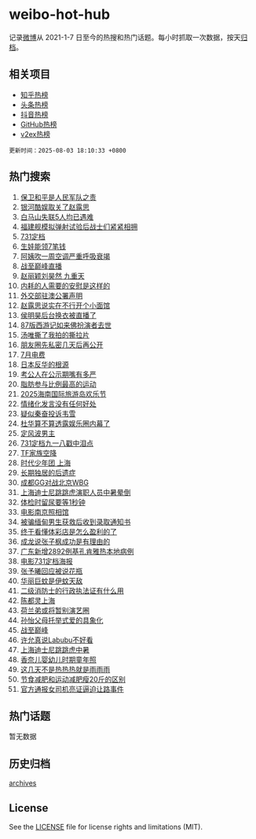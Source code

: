 # weibo-hot-hub

记录[微博](https://www.weibo.com)从 2021-1-7 日至今的热搜和热门话题。每小时抓取一次数据，按天[归档](archives)。

## 相关项目

- [知乎热榜](https://github.com/lonnyzhang423/zhihu-hot-hub)
- [头条热榜](https://github.com/lonnyzhang423/toutiao-hot-hub)
- [抖音热榜](https://github.com/lonnyzhang423/douyin-hot-hub)
- [GitHub热榜](https://github.com/lonnyzhang423/github-hot-hub)
- [v2ex热榜](https://github.com/lonnyzhang423/v2ex-hot-hub)


`更新时间：2025-08-03 18:10:33 +0800`

## 热门搜索

1. [保卫和平是人民军队之责](https://m.weibo.cn/search?containerid=100103type%3D1%26t%3D10%26q%3D%23%E4%BF%9D%E5%8D%AB%E5%92%8C%E5%B9%B3%E6%98%AF%E4%BA%BA%E6%B0%91%E5%86%9B%E9%98%9F%E4%B9%8B%E8%B4%A3%23&stream_entry_id=51&isnewpage=1&extparam=seat%3D1%26stream_entry_id%3D51%26c_type%3D51%26cate%3D10103%26q%3D%2523%25E4%25BF%259D%25E5%258D%25AB%25E5%2592%258C%25E5%25B9%25B3%25E6%2598%25AF%25E4%25BA%25BA%25E6%25B0%2591%25E5%2586%259B%25E9%2598%259F%25E4%25B9%258B%25E8%25B4%25A3%2523%26dgr%3D0%26pos%3D0%26filter_type%3Drealtimehot%26display_time%3D1754215832%26pre_seqid%3D1754215832146021535037)
1. [银河酷娱取关了赵露思](https://m.weibo.cn/search?containerid=100103type%3D1%26t%3D10%26q%3D%23%E9%93%B6%E6%B2%B3%E9%85%B7%E5%A8%B1%E5%8F%96%E5%85%B3%E4%BA%86%E8%B5%B5%E9%9C%B2%E6%80%9D%23&stream_entry_id=31&isnewpage=1&extparam=seat%3D1%26realpos%3D1%26cate%3D5001%26dgr%3D0%26stream_entry_id%3D31%26lcate%3D5001%26flag%3D1%26band_rank%3D1%26q%3D%2523%25E9%2593%25B6%25E6%25B2%25B3%25E9%2585%25B7%25E5%25A8%25B1%25E5%258F%2596%25E5%2585%25B3%25E4%25BA%2586%25E8%25B5%25B5%25E9%259C%25B2%25E6%2580%259D%2523%26c_type%3D31%26pos%3D0%26filter_type%3Drealtimehot%26display_time%3D1754215832%26pre_seqid%3D1754215832146021535037)
1. [白马山失联5人均已遇难](https://m.weibo.cn/search?containerid=100103type%3D1%26t%3D10%26q%3D%23%E7%99%BD%E9%A9%AC%E5%B1%B1%E5%A4%B1%E8%81%945%E4%BA%BA%E5%9D%87%E5%B7%B2%E9%81%87%E9%9A%BE%23&stream_entry_id=31&isnewpage=1&extparam=seat%3D1%26realpos%3D2%26cate%3D5001%26dgr%3D0%26stream_entry_id%3D31%26lcate%3D5001%26flag%3D0%26band_rank%3D2%26q%3D%2523%25E7%2599%25BD%25E9%25A9%25AC%25E5%25B1%25B1%25E5%25A4%25B1%25E8%2581%25945%25E4%25BA%25BA%25E5%259D%2587%25E5%25B7%25B2%25E9%2581%2587%25E9%259A%25BE%2523%26c_type%3D31%26pos%3D1%26filter_type%3Drealtimehot%26display_time%3D1754215832%26pre_seqid%3D1754215832146021535037)
1. [福建舰模拟弹射试验后战士们紧紧相拥](https://m.weibo.cn/search?containerid=100103type%3D1%26t%3D10%26q%3D%23%E7%A6%8F%E5%BB%BA%E8%88%B0%E6%A8%A1%E6%8B%9F%E5%BC%B9%E5%B0%84%E8%AF%95%E9%AA%8C%E5%90%8E%E6%88%98%E5%A3%AB%E4%BB%AC%E7%B4%A7%E7%B4%A7%E7%9B%B8%E6%8B%A5%23&stream_entry_id=31&isnewpage=1&extparam=seat%3D1%26realpos%3D3%26cate%3D5001%26dgr%3D0%26stream_entry_id%3D31%26lcate%3D5001%26flag%3D0%26band_rank%3D3%26q%3D%2523%25E7%25A6%258F%25E5%25BB%25BA%25E8%2588%25B0%25E6%25A8%25A1%25E6%258B%259F%25E5%25BC%25B9%25E5%25B0%2584%25E8%25AF%2595%25E9%25AA%258C%25E5%2590%258E%25E6%2588%2598%25E5%25A3%25AB%25E4%25BB%25AC%25E7%25B4%25A7%25E7%25B4%25A7%25E7%259B%25B8%25E6%258B%25A5%2523%26c_type%3D31%26pos%3D2%26filter_type%3Drealtimehot%26display_time%3D1754215832%26pre_seqid%3D1754215832146021535037)
1. [731定档](https://m.weibo.cn/search?containerid=100103type%3D1%26t%3D10%26q%3D%23731%E5%AE%9A%E6%A1%A3%23&stream_entry_id=31&isnewpage=1&extparam=seat%3D1%26realpos%3D4%26cate%3D5001%26dgr%3D0%26stream_entry_id%3D31%26lcate%3D5001%26flag%3D16%26band_rank%3D4%26q%3D%2523731%25E5%25AE%259A%25E6%25A1%25A3%2523%26c_type%3D31%26pos%3D3%26filter_type%3Drealtimehot%26display_time%3D1754215832%26pre_seqid%3D1754215832146021535037)
1. [生娃能领7笔钱](https://m.weibo.cn/search?containerid=100103type%3D1%26t%3D10%26q%3D%23%E7%94%9F%E5%A8%83%E8%83%BD%E9%A2%867%E7%AC%94%E9%92%B1%23&stream_entry_id=31&isnewpage=1&extparam=seat%3D1%26realpos%3D5%26cate%3D5001%26dgr%3D0%26stream_entry_id%3D31%26lcate%3D5001%26flag%3D0%26band_rank%3D5%26q%3D%2523%25E7%2594%259F%25E5%25A8%2583%25E8%2583%25BD%25E9%25A2%25867%25E7%25AC%2594%25E9%2592%25B1%2523%26c_type%3D31%26pos%3D4%26filter_type%3Drealtimehot%26display_time%3D1754215832%26pre_seqid%3D1754215832146021535037)
1. [阿姨吹一周空调严重呼吸衰竭](https://m.weibo.cn/search?containerid=100103type%3D1%26t%3D10%26q%3D%23%E9%98%BF%E5%A7%A8%E5%90%B9%E4%B8%80%E5%91%A8%E7%A9%BA%E8%B0%83%E4%B8%A5%E9%87%8D%E5%91%BC%E5%90%B8%E8%A1%B0%E7%AB%AD%23&stream_entry_id=31&isnewpage=1&extparam=seat%3D1%26realpos%3D6%26cate%3D5001%26dgr%3D0%26stream_entry_id%3D31%26lcate%3D5001%26flag%3D1%26band_rank%3D6%26q%3D%2523%25E9%2598%25BF%25E5%25A7%25A8%25E5%2590%25B9%25E4%25B8%2580%25E5%2591%25A8%25E7%25A9%25BA%25E8%25B0%2583%25E4%25B8%25A5%25E9%2587%258D%25E5%2591%25BC%25E5%2590%25B8%25E8%25A1%25B0%25E7%25AB%25AD%2523%26c_type%3D31%26pos%3D5%26filter_type%3Drealtimehot%26display_time%3D1754215832%26pre_seqid%3D1754215832146021535037)
1. [战至巅峰直播](https://m.weibo.cn/search?containerid=100103type%3D1%26t%3D10%26q%3D%E6%88%98%E8%87%B3%E5%B7%85%E5%B3%B0%E7%9B%B4%E6%92%AD&stream_entry_id=31&isnewpage=1&extparam=seat%3D1%26realpos%3D7%26cate%3D5001%26dgr%3D0%26stream_entry_id%3D31%26lcate%3D5001%26flag%3D1%26band_rank%3D7%26q%3D%25E6%2588%2598%25E8%2587%25B3%25E5%25B7%2585%25E5%25B3%25B0%25E7%259B%25B4%25E6%2592%25AD%26c_type%3D31%26pos%3D6%26filter_type%3Drealtimehot%26display_time%3D1754215832%26pre_seqid%3D1754215832146021535037)
1. [赵丽颖刘昊然 九重天](https://m.weibo.cn/search?containerid=100103type%3D1%26t%3D10%26q%3D%E8%B5%B5%E4%B8%BD%E9%A2%96%E5%88%98%E6%98%8A%E7%84%B6+%E4%B9%9D%E9%87%8D%E5%A4%A9&stream_entry_id=31&isnewpage=1&extparam=seat%3D1%26realpos%3D8%26cate%3D5001%26dgr%3D0%26stream_entry_id%3D31%26lcate%3D5001%26flag%3D1%26band_rank%3D8%26q%3D%25E8%25B5%25B5%25E4%25B8%25BD%25E9%25A2%2596%25E5%2588%2598%25E6%2598%258A%25E7%2584%25B6%2520%25E4%25B9%259D%25E9%2587%258D%25E5%25A4%25A9%26c_type%3D31%26pos%3D7%26filter_type%3Drealtimehot%26display_time%3D1754215832%26pre_seqid%3D1754215832146021535037)
1. [内耗的人需要的安慰是这样的](https://m.weibo.cn/search?containerid=100103type%3D1%26t%3D10%26q%3D%E5%86%85%E8%80%97%E7%9A%84%E4%BA%BA%E9%9C%80%E8%A6%81%E7%9A%84%E5%AE%89%E6%85%B0%E6%98%AF%E8%BF%99%E6%A0%B7%E7%9A%84&stream_entry_id=31&isnewpage=1&extparam=seat%3D1%26realpos%3D9%26cate%3D5001%26dgr%3D0%26stream_entry_id%3D31%26lcate%3D5001%26flag%3D0%26band_rank%3D9%26q%3D%25E5%2586%2585%25E8%2580%2597%25E7%259A%2584%25E4%25BA%25BA%25E9%259C%2580%25E8%25A6%2581%25E7%259A%2584%25E5%25AE%2589%25E6%2585%25B0%25E6%2598%25AF%25E8%25BF%2599%25E6%25A0%25B7%25E7%259A%2584%26c_type%3D31%26pos%3D8%26filter_type%3Drealtimehot%26display_time%3D1754215832%26pre_seqid%3D1754215832146021535037)
1. [外交部驻澳公署声明](https://m.weibo.cn/search?containerid=100103type%3D1%26t%3D10%26q%3D%23%E5%A4%96%E4%BA%A4%E9%83%A8%E9%A9%BB%E6%BE%B3%E5%85%AC%E7%BD%B2%E5%A3%B0%E6%98%8E%23&stream_entry_id=31&isnewpage=1&extparam=seat%3D1%26realpos%3D10%26cate%3D5001%26dgr%3D0%26stream_entry_id%3D31%26lcate%3D5001%26flag%3D1%26band_rank%3D10%26q%3D%2523%25E5%25A4%2596%25E4%25BA%25A4%25E9%2583%25A8%25E9%25A9%25BB%25E6%25BE%25B3%25E5%2585%25AC%25E7%25BD%25B2%25E5%25A3%25B0%25E6%2598%258E%2523%26c_type%3D31%26pos%3D9%26filter_type%3Drealtimehot%26display_time%3D1754215832%26pre_seqid%3D1754215832146021535037)
1. [赵露思说实在不行开个小面馆](https://m.weibo.cn/search?containerid=100103type%3D1%26t%3D10%26q%3D%23%E8%B5%B5%E9%9C%B2%E6%80%9D%E8%AF%B4%E5%AE%9E%E5%9C%A8%E4%B8%8D%E8%A1%8C%E5%BC%80%E4%B8%AA%E5%B0%8F%E9%9D%A2%E9%A6%86%23&stream_entry_id=31&isnewpage=1&extparam=seat%3D1%26realpos%3D11%26cate%3D5001%26dgr%3D0%26stream_entry_id%3D31%26lcate%3D5001%26flag%3D1%26band_rank%3D11%26q%3D%2523%25E8%25B5%25B5%25E9%259C%25B2%25E6%2580%259D%25E8%25AF%25B4%25E5%25AE%259E%25E5%259C%25A8%25E4%25B8%258D%25E8%25A1%258C%25E5%25BC%2580%25E4%25B8%25AA%25E5%25B0%258F%25E9%259D%25A2%25E9%25A6%2586%2523%26c_type%3D31%26pos%3D10%26filter_type%3Drealtimehot%26display_time%3D1754215832%26pre_seqid%3D1754215832146021535037)
1. [侯明昊后台换衣被直播了](https://m.weibo.cn/search?containerid=100103type%3D1%26t%3D10%26q%3D%E4%BE%AF%E6%98%8E%E6%98%8A%E5%90%8E%E5%8F%B0%E6%8D%A2%E8%A1%A3%E8%A2%AB%E7%9B%B4%E6%92%AD%E4%BA%86&stream_entry_id=31&isnewpage=1&extparam=seat%3D1%26realpos%3D12%26cate%3D5001%26dgr%3D0%26stream_entry_id%3D31%26lcate%3D5001%26flag%3D1%26band_rank%3D12%26q%3D%25E4%25BE%25AF%25E6%2598%258E%25E6%2598%258A%25E5%2590%258E%25E5%258F%25B0%25E6%258D%25A2%25E8%25A1%25A3%25E8%25A2%25AB%25E7%259B%25B4%25E6%2592%25AD%25E4%25BA%2586%26c_type%3D31%26pos%3D11%26filter_type%3Drealtimehot%26display_time%3D1754215832%26pre_seqid%3D1754215832146021535037)
1. [87版西游记如来佛扮演者去世](https://m.weibo.cn/search?containerid=100103type%3D1%26t%3D10%26q%3D%2387%E7%89%88%E8%A5%BF%E6%B8%B8%E8%AE%B0%E5%A6%82%E6%9D%A5%E4%BD%9B%E6%89%AE%E6%BC%94%E8%80%85%E5%8E%BB%E4%B8%96%23&stream_entry_id=31&isnewpage=1&extparam=seat%3D1%26realpos%3D13%26cate%3D5001%26dgr%3D0%26stream_entry_id%3D31%26lcate%3D5001%26flag%3D0%26band_rank%3D13%26q%3D%252387%25E7%2589%2588%25E8%25A5%25BF%25E6%25B8%25B8%25E8%25AE%25B0%25E5%25A6%2582%25E6%259D%25A5%25E4%25BD%259B%25E6%2589%25AE%25E6%25BC%2594%25E8%2580%2585%25E5%258E%25BB%25E4%25B8%2596%2523%26c_type%3D31%26pos%3D12%26filter_type%3Drealtimehot%26display_time%3D1754215832%26pre_seqid%3D1754215832146021535037)
1. [汤唯撕了我拍的撕拉片](https://m.weibo.cn/search?containerid=100103type%3D1%26t%3D10%26q%3D%E6%B1%A4%E5%94%AF%E6%92%95%E4%BA%86%E6%88%91%E6%8B%8D%E7%9A%84%E6%92%95%E6%8B%89%E7%89%87&stream_entry_id=31&isnewpage=1&extparam=seat%3D1%26realpos%3D14%26cate%3D5001%26dgr%3D0%26stream_entry_id%3D31%26lcate%3D5001%26flag%3D1%26band_rank%3D14%26q%3D%25E6%25B1%25A4%25E5%2594%25AF%25E6%2592%2595%25E4%25BA%2586%25E6%2588%2591%25E6%258B%258D%25E7%259A%2584%25E6%2592%2595%25E6%258B%2589%25E7%2589%2587%26c_type%3D31%26pos%3D13%26filter_type%3Drealtimehot%26display_time%3D1754215832%26pre_seqid%3D1754215832146021535037)
1. [朋友圈先私密几天后再公开](https://m.weibo.cn/search?containerid=100103type%3D1%26t%3D10%26q%3D%E6%9C%8B%E5%8F%8B%E5%9C%88%E5%85%88%E7%A7%81%E5%AF%86%E5%87%A0%E5%A4%A9%E5%90%8E%E5%86%8D%E5%85%AC%E5%BC%80&stream_entry_id=31&isnewpage=1&extparam=seat%3D1%26realpos%3D15%26cate%3D5001%26dgr%3D0%26stream_entry_id%3D31%26lcate%3D5001%26flag%3D1%26band_rank%3D15%26q%3D%25E6%259C%258B%25E5%258F%258B%25E5%259C%2588%25E5%2585%2588%25E7%25A7%2581%25E5%25AF%2586%25E5%2587%25A0%25E5%25A4%25A9%25E5%2590%258E%25E5%2586%258D%25E5%2585%25AC%25E5%25BC%2580%26c_type%3D31%26pos%3D14%26filter_type%3Drealtimehot%26display_time%3D1754215832%26pre_seqid%3D1754215832146021535037)
1. [7月电费](https://m.weibo.cn/search?containerid=100103type%3D1%26t%3D10%26q%3D7%E6%9C%88%E7%94%B5%E8%B4%B9&stream_entry_id=31&isnewpage=1&extparam=seat%3D1%26realpos%3D16%26cate%3D5001%26dgr%3D0%26stream_entry_id%3D31%26lcate%3D5001%26flag%3D0%26band_rank%3D16%26q%3D7%25E6%259C%2588%25E7%2594%25B5%25E8%25B4%25B9%26c_type%3D31%26pos%3D15%26filter_type%3Drealtimehot%26display_time%3D1754215832%26pre_seqid%3D1754215832146021535037)
1. [日本反华的根源](https://m.weibo.cn/search?containerid=100103type%3D1%26t%3D10%26q%3D%E6%97%A5%E6%9C%AC%E5%8F%8D%E5%8D%8E%E7%9A%84%E6%A0%B9%E6%BA%90&stream_entry_id=31&isnewpage=1&extparam=seat%3D1%26realpos%3D17%26cate%3D5001%26dgr%3D0%26stream_entry_id%3D31%26lcate%3D5001%26flag%3D0%26band_rank%3D17%26q%3D%25E6%2597%25A5%25E6%259C%25AC%25E5%258F%258D%25E5%258D%258E%25E7%259A%2584%25E6%25A0%25B9%25E6%25BA%2590%26c_type%3D31%26pos%3D16%26filter_type%3Drealtimehot%26display_time%3D1754215832%26pre_seqid%3D1754215832146021535037)
1. [考公人在公示期嘴有多严](https://m.weibo.cn/search?containerid=100103type%3D1%26t%3D10%26q%3D%E8%80%83%E5%85%AC%E4%BA%BA%E5%9C%A8%E5%85%AC%E7%A4%BA%E6%9C%9F%E5%98%B4%E6%9C%89%E5%A4%9A%E4%B8%A5&stream_entry_id=31&isnewpage=1&extparam=seat%3D1%26realpos%3D18%26cate%3D5001%26dgr%3D0%26stream_entry_id%3D31%26lcate%3D5001%26flag%3D0%26band_rank%3D18%26q%3D%25E8%2580%2583%25E5%2585%25AC%25E4%25BA%25BA%25E5%259C%25A8%25E5%2585%25AC%25E7%25A4%25BA%25E6%259C%259F%25E5%2598%25B4%25E6%259C%2589%25E5%25A4%259A%25E4%25B8%25A5%26c_type%3D31%26pos%3D17%26filter_type%3Drealtimehot%26display_time%3D1754215832%26pre_seqid%3D1754215832146021535037)
1. [脂肪参与比例最高的运动](https://m.weibo.cn/search?containerid=100103type%3D1%26t%3D10%26q%3D%E8%84%82%E8%82%AA%E5%8F%82%E4%B8%8E%E6%AF%94%E4%BE%8B%E6%9C%80%E9%AB%98%E7%9A%84%E8%BF%90%E5%8A%A8&stream_entry_id=31&isnewpage=1&extparam=seat%3D1%26realpos%3D19%26cate%3D5001%26dgr%3D0%26stream_entry_id%3D31%26lcate%3D5001%26flag%3D0%26band_rank%3D19%26q%3D%25E8%2584%2582%25E8%2582%25AA%25E5%258F%2582%25E4%25B8%258E%25E6%25AF%2594%25E4%25BE%258B%25E6%259C%2580%25E9%25AB%2598%25E7%259A%2584%25E8%25BF%2590%25E5%258A%25A8%26c_type%3D31%26pos%3D18%26filter_type%3Drealtimehot%26display_time%3D1754215832%26pre_seqid%3D1754215832146021535037)
1. [2025海南国际旅游岛欢乐节](https://m.weibo.cn/search?containerid=100103type%3D1%26t%3D10%26q%3D%232025%E6%B5%B7%E5%8D%97%E5%9B%BD%E9%99%85%E6%97%85%E6%B8%B8%E5%B2%9B%E6%AC%A2%E4%B9%90%E8%8A%82%23&stream_entry_id=31&isnewpage=1&extparam=seat%3D1%26realpos%3D20%26cate%3D5001%26dgr%3D0%26stream_entry_id%3D31%26lcate%3D5001%26flag%3D1%26band_rank%3D20%26q%3D%25232025%25E6%25B5%25B7%25E5%258D%2597%25E5%259B%25BD%25E9%2599%2585%25E6%2597%2585%25E6%25B8%25B8%25E5%25B2%259B%25E6%25AC%25A2%25E4%25B9%2590%25E8%258A%2582%2523%26c_type%3D31%26pos%3D19%26filter_type%3Drealtimehot%26display_time%3D1754215832%26pre_seqid%3D1754215832146021535037)
1. [情绪化发言没有任何好处](https://m.weibo.cn/search?containerid=100103type%3D1%26t%3D10%26q%3D%E6%83%85%E7%BB%AA%E5%8C%96%E5%8F%91%E8%A8%80%E6%B2%A1%E6%9C%89%E4%BB%BB%E4%BD%95%E5%A5%BD%E5%A4%84&stream_entry_id=31&isnewpage=1&extparam=seat%3D1%26realpos%3D21%26cate%3D5001%26dgr%3D0%26stream_entry_id%3D31%26lcate%3D5001%26flag%3D1%26band_rank%3D21%26q%3D%25E6%2583%2585%25E7%25BB%25AA%25E5%258C%2596%25E5%258F%2591%25E8%25A8%2580%25E6%25B2%25A1%25E6%259C%2589%25E4%25BB%25BB%25E4%25BD%2595%25E5%25A5%25BD%25E5%25A4%2584%26c_type%3D31%26pos%3D20%26filter_type%3Drealtimehot%26display_time%3D1754215832%26pre_seqid%3D1754215832146021535037)
1. [疑似秦奋投诉韦雪](https://m.weibo.cn/search?containerid=100103type%3D1%26t%3D10%26q%3D%23%E7%96%91%E4%BC%BC%E7%A7%A6%E5%A5%8B%E6%8A%95%E8%AF%89%E9%9F%A6%E9%9B%AA%23&stream_entry_id=31&isnewpage=1&extparam=seat%3D1%26realpos%3D22%26cate%3D5001%26dgr%3D0%26stream_entry_id%3D31%26lcate%3D5001%26flag%3D0%26band_rank%3D22%26q%3D%2523%25E7%2596%2591%25E4%25BC%25BC%25E7%25A7%25A6%25E5%25A5%258B%25E6%258A%2595%25E8%25AF%2589%25E9%259F%25A6%25E9%259B%25AA%2523%26c_type%3D31%26pos%3D21%26filter_type%3Drealtimehot%26display_time%3D1754215832%26pre_seqid%3D1754215832146021535037)
1. [杜华算不算透露娱乐圈内幕了](https://m.weibo.cn/search?containerid=100103type%3D1%26t%3D10%26q%3D%E6%9D%9C%E5%8D%8E%E7%AE%97%E4%B8%8D%E7%AE%97%E9%80%8F%E9%9C%B2%E5%A8%B1%E4%B9%90%E5%9C%88%E5%86%85%E5%B9%95%E4%BA%86&stream_entry_id=31&isnewpage=1&extparam=seat%3D1%26realpos%3D23%26cate%3D5001%26dgr%3D0%26stream_entry_id%3D31%26lcate%3D5001%26flag%3D0%26band_rank%3D23%26q%3D%25E6%259D%259C%25E5%258D%258E%25E7%25AE%2597%25E4%25B8%258D%25E7%25AE%2597%25E9%2580%258F%25E9%259C%25B2%25E5%25A8%25B1%25E4%25B9%2590%25E5%259C%2588%25E5%2586%2585%25E5%25B9%2595%25E4%25BA%2586%26c_type%3D31%26pos%3D22%26filter_type%3Drealtimehot%26display_time%3D1754215832%26pre_seqid%3D1754215832146021535037)
1. [定风波男主](https://m.weibo.cn/search?containerid=100103type%3D1%26t%3D10%26q%3D%23%E5%AE%9A%E9%A3%8E%E6%B3%A2%E7%94%B7%E4%B8%BB%23&stream_entry_id=31&isnewpage=1&extparam=seat%3D1%26realpos%3D24%26cate%3D5001%26dgr%3D0%26stream_entry_id%3D31%26lcate%3D5001%26flag%3D0%26band_rank%3D24%26q%3D%2523%25E5%25AE%259A%25E9%25A3%258E%25E6%25B3%25A2%25E7%2594%25B7%25E4%25B8%25BB%2523%26c_type%3D31%26pos%3D23%26filter_type%3Drealtimehot%26display_time%3D1754215832%26pre_seqid%3D1754215832146021535037)
1. [731定档九一八戳中泪点](https://m.weibo.cn/search?containerid=100103type%3D1%26t%3D10%26q%3D%23731%E5%AE%9A%E6%A1%A3%E4%B9%9D%E4%B8%80%E5%85%AB%E6%88%B3%E4%B8%AD%E6%B3%AA%E7%82%B9%23&stream_entry_id=31&isnewpage=1&extparam=seat%3D1%26realpos%3D25%26cate%3D5001%26dgr%3D0%26stream_entry_id%3D31%26lcate%3D5001%26flag%3D1%26band_rank%3D25%26q%3D%2523731%25E5%25AE%259A%25E6%25A1%25A3%25E4%25B9%259D%25E4%25B8%2580%25E5%2585%25AB%25E6%2588%25B3%25E4%25B8%25AD%25E6%25B3%25AA%25E7%2582%25B9%2523%26c_type%3D31%26pos%3D24%26filter_type%3Drealtimehot%26display_time%3D1754215832%26pre_seqid%3D1754215832146021535037)
1. [TF家族空降](https://m.weibo.cn/search?containerid=100103type%3D1%26t%3D10%26q%3DTF%E5%AE%B6%E6%97%8F%E7%A9%BA%E9%99%8D&stream_entry_id=31&isnewpage=1&extparam=seat%3D1%26realpos%3D26%26cate%3D5001%26dgr%3D0%26stream_entry_id%3D31%26lcate%3D5001%26flag%3D1%26band_rank%3D26%26q%3DTF%25E5%25AE%25B6%25E6%2597%258F%25E7%25A9%25BA%25E9%2599%258D%26c_type%3D31%26pos%3D25%26filter_type%3Drealtimehot%26display_time%3D1754215832%26pre_seqid%3D1754215832146021535037)
1. [时代少年团 上海](https://m.weibo.cn/search?containerid=100103type%3D1%26t%3D10%26q%3D%E6%97%B6%E4%BB%A3%E5%B0%91%E5%B9%B4%E5%9B%A2+%E4%B8%8A%E6%B5%B7&stream_entry_id=31&isnewpage=1&extparam=seat%3D1%26realpos%3D27%26cate%3D5001%26dgr%3D0%26stream_entry_id%3D31%26lcate%3D5001%26flag%3D0%26band_rank%3D27%26q%3D%25E6%2597%25B6%25E4%25BB%25A3%25E5%25B0%2591%25E5%25B9%25B4%25E5%259B%25A2%2520%25E4%25B8%258A%25E6%25B5%25B7%26c_type%3D31%26pos%3D26%26filter_type%3Drealtimehot%26display_time%3D1754215832%26pre_seqid%3D1754215832146021535037)
1. [长期独居的后遗症](https://m.weibo.cn/search?containerid=100103type%3D1%26t%3D10%26q%3D%E9%95%BF%E6%9C%9F%E7%8B%AC%E5%B1%85%E7%9A%84%E5%90%8E%E9%81%97%E7%97%87&stream_entry_id=31&isnewpage=1&extparam=seat%3D1%26realpos%3D28%26cate%3D5001%26dgr%3D0%26stream_entry_id%3D31%26lcate%3D5001%26flag%3D1%26band_rank%3D28%26q%3D%25E9%2595%25BF%25E6%259C%259F%25E7%258B%25AC%25E5%25B1%2585%25E7%259A%2584%25E5%2590%258E%25E9%2581%2597%25E7%2597%2587%26c_type%3D31%26pos%3D27%26filter_type%3Drealtimehot%26display_time%3D1754215832%26pre_seqid%3D1754215832146021535037)
1. [成都GG对战北京WBG](https://m.weibo.cn/search?containerid=100103type%3D1%26t%3D10%26q%3D%E6%88%90%E9%83%BDGG%E5%AF%B9%E6%88%98%E5%8C%97%E4%BA%ACWBG&stream_entry_id=31&isnewpage=1&extparam=seat%3D1%26realpos%3D29%26cate%3D5001%26dgr%3D0%26stream_entry_id%3D31%26lcate%3D5001%26flag%3D1%26band_rank%3D29%26q%3D%25E6%2588%2590%25E9%2583%25BDGG%25E5%25AF%25B9%25E6%2588%2598%25E5%258C%2597%25E4%25BA%25ACWBG%26c_type%3D31%26pos%3D28%26filter_type%3Drealtimehot%26display_time%3D1754215832%26pre_seqid%3D1754215832146021535037)
1. [上海迪士尼跳跳虎演职人员中暑晕倒](https://m.weibo.cn/search?containerid=100103type%3D1%26t%3D10%26q%3D%23%E4%B8%8A%E6%B5%B7%E8%BF%AA%E5%A3%AB%E5%B0%BC%E8%B7%B3%E8%B7%B3%E8%99%8E%E6%BC%94%E8%81%8C%E4%BA%BA%E5%91%98%E4%B8%AD%E6%9A%91%E6%99%95%E5%80%92%23&stream_entry_id=31&isnewpage=1&extparam=seat%3D1%26realpos%3D30%26cate%3D5001%26dgr%3D0%26stream_entry_id%3D31%26lcate%3D5001%26flag%3D1%26band_rank%3D30%26q%3D%2523%25E4%25B8%258A%25E6%25B5%25B7%25E8%25BF%25AA%25E5%25A3%25AB%25E5%25B0%25BC%25E8%25B7%25B3%25E8%25B7%25B3%25E8%2599%258E%25E6%25BC%2594%25E8%2581%258C%25E4%25BA%25BA%25E5%2591%2598%25E4%25B8%25AD%25E6%259A%2591%25E6%2599%2595%25E5%2580%2592%2523%26c_type%3D31%26pos%3D29%26filter_type%3Drealtimehot%26display_time%3D1754215832%26pre_seqid%3D1754215832146021535037)
1. [体检时留尿要等1秒钟](https://m.weibo.cn/search?containerid=100103type%3D1%26t%3D10%26q%3D%23%E4%BD%93%E6%A3%80%E6%97%B6%E7%95%99%E5%B0%BF%E8%A6%81%E7%AD%891%E7%A7%92%E9%92%9F%23&stream_entry_id=31&isnewpage=1&extparam=seat%3D1%26realpos%3D31%26cate%3D5001%26dgr%3D0%26stream_entry_id%3D31%26lcate%3D5001%26flag%3D1%26band_rank%3D31%26q%3D%2523%25E4%25BD%2593%25E6%25A3%2580%25E6%2597%25B6%25E7%2595%2599%25E5%25B0%25BF%25E8%25A6%2581%25E7%25AD%25891%25E7%25A7%2592%25E9%2592%259F%2523%26c_type%3D31%26pos%3D30%26filter_type%3Drealtimehot%26display_time%3D1754215832%26pre_seqid%3D1754215832146021535037)
1. [电影南京照相馆](https://m.weibo.cn/search?containerid=100103type%3D1%26t%3D10%26q%3D%E7%94%B5%E5%BD%B1%E5%8D%97%E4%BA%AC%E7%85%A7%E7%9B%B8%E9%A6%86&stream_entry_id=31&isnewpage=1&extparam=seat%3D1%26realpos%3D32%26cate%3D5001%26dgr%3D0%26stream_entry_id%3D31%26lcate%3D5001%26flag%3D1%26band_rank%3D32%26q%3D%25E7%2594%25B5%25E5%25BD%25B1%25E5%258D%2597%25E4%25BA%25AC%25E7%2585%25A7%25E7%259B%25B8%25E9%25A6%2586%26c_type%3D31%26pos%3D31%26filter_type%3Drealtimehot%26display_time%3D1754215832%26pre_seqid%3D1754215832146021535037)
1. [被骗缅甸男生获救后收到录取通知书](https://m.weibo.cn/search?containerid=100103type%3D1%26t%3D10%26q%3D%23%E8%A2%AB%E9%AA%97%E7%BC%85%E7%94%B8%E7%94%B7%E7%94%9F%E8%8E%B7%E6%95%91%E5%90%8E%E6%94%B6%E5%88%B0%E5%BD%95%E5%8F%96%E9%80%9A%E7%9F%A5%E4%B9%A6%23&stream_entry_id=31&isnewpage=1&extparam=seat%3D1%26realpos%3D33%26cate%3D5001%26dgr%3D0%26stream_entry_id%3D31%26lcate%3D5001%26flag%3D1%26band_rank%3D33%26q%3D%2523%25E8%25A2%25AB%25E9%25AA%2597%25E7%25BC%2585%25E7%2594%25B8%25E7%2594%25B7%25E7%2594%259F%25E8%258E%25B7%25E6%2595%2591%25E5%2590%258E%25E6%2594%25B6%25E5%2588%25B0%25E5%25BD%2595%25E5%258F%2596%25E9%2580%259A%25E7%259F%25A5%25E4%25B9%25A6%2523%26c_type%3D31%26pos%3D32%26filter_type%3Drealtimehot%26display_time%3D1754215832%26pre_seqid%3D1754215832146021535037)
1. [终于看懂体彩店是怎么盈利的了](https://m.weibo.cn/search?containerid=100103type%3D1%26t%3D10%26q%3D%23%E7%BB%88%E4%BA%8E%E7%9C%8B%E6%87%82%E4%BD%93%E5%BD%A9%E5%BA%97%E6%98%AF%E6%80%8E%E4%B9%88%E7%9B%88%E5%88%A9%E7%9A%84%E4%BA%86%23&stream_entry_id=31&isnewpage=1&extparam=seat%3D1%26realpos%3D34%26cate%3D5001%26dgr%3D0%26stream_entry_id%3D31%26lcate%3D5001%26flag%3D1%26band_rank%3D34%26q%3D%2523%25E7%25BB%2588%25E4%25BA%258E%25E7%259C%258B%25E6%2587%2582%25E4%25BD%2593%25E5%25BD%25A9%25E5%25BA%2597%25E6%2598%25AF%25E6%2580%258E%25E4%25B9%2588%25E7%259B%2588%25E5%2588%25A9%25E7%259A%2584%25E4%25BA%2586%2523%26c_type%3D31%26pos%3D33%26filter_type%3Drealtimehot%26display_time%3D1754215832%26pre_seqid%3D1754215832146021535037)
1. [成龙说张子枫成功是有理由的](https://m.weibo.cn/search?containerid=100103type%3D1%26t%3D10%26q%3D%23%E6%88%90%E9%BE%99%E8%AF%B4%E5%BC%A0%E5%AD%90%E6%9E%AB%E6%88%90%E5%8A%9F%E6%98%AF%E6%9C%89%E7%90%86%E7%94%B1%E7%9A%84%23&stream_entry_id=31&isnewpage=1&extparam=seat%3D1%26realpos%3D35%26cate%3D5001%26dgr%3D0%26stream_entry_id%3D31%26lcate%3D5001%26flag%3D1%26band_rank%3D35%26q%3D%2523%25E6%2588%2590%25E9%25BE%2599%25E8%25AF%25B4%25E5%25BC%25A0%25E5%25AD%2590%25E6%259E%25AB%25E6%2588%2590%25E5%258A%259F%25E6%2598%25AF%25E6%259C%2589%25E7%2590%2586%25E7%2594%25B1%25E7%259A%2584%2523%26c_type%3D31%26pos%3D34%26filter_type%3Drealtimehot%26display_time%3D1754215832%26pre_seqid%3D1754215832146021535037)
1. [广东新增2892例基孔肯雅热本地病例](https://m.weibo.cn/search?containerid=100103type%3D1%26t%3D10%26q%3D%23%E5%B9%BF%E4%B8%9C%E6%96%B0%E5%A2%9E2892%E4%BE%8B%E5%9F%BA%E5%AD%94%E8%82%AF%E9%9B%85%E7%83%AD%E6%9C%AC%E5%9C%B0%E7%97%85%E4%BE%8B%23&stream_entry_id=31&isnewpage=1&extparam=seat%3D1%26realpos%3D36%26cate%3D5001%26dgr%3D0%26stream_entry_id%3D31%26lcate%3D5001%26flag%3D1%26band_rank%3D36%26q%3D%2523%25E5%25B9%25BF%25E4%25B8%259C%25E6%2596%25B0%25E5%25A2%259E2892%25E4%25BE%258B%25E5%259F%25BA%25E5%25AD%2594%25E8%2582%25AF%25E9%259B%2585%25E7%2583%25AD%25E6%259C%25AC%25E5%259C%25B0%25E7%2597%2585%25E4%25BE%258B%2523%26c_type%3D31%26pos%3D35%26filter_type%3Drealtimehot%26display_time%3D1754215832%26pre_seqid%3D1754215832146021535037)
1. [电影731定档海报](https://m.weibo.cn/search?containerid=100103type%3D1%26t%3D10%26q%3D%23%E7%94%B5%E5%BD%B1731%E5%AE%9A%E6%A1%A3%E6%B5%B7%E6%8A%A5%23&stream_entry_id=31&isnewpage=1&extparam=seat%3D1%26realpos%3D37%26cate%3D5001%26dgr%3D0%26stream_entry_id%3D31%26lcate%3D5001%26flag%3D1%26band_rank%3D37%26q%3D%2523%25E7%2594%25B5%25E5%25BD%25B1731%25E5%25AE%259A%25E6%25A1%25A3%25E6%25B5%25B7%25E6%258A%25A5%2523%26c_type%3D31%26pos%3D36%26filter_type%3Drealtimehot%26display_time%3D1754215832%26pre_seqid%3D1754215832146021535037)
1. [张予曦回应被说花瓶](https://m.weibo.cn/search?containerid=100103type%3D1%26t%3D10%26q%3D%E5%BC%A0%E4%BA%88%E6%9B%A6%E5%9B%9E%E5%BA%94%E8%A2%AB%E8%AF%B4%E8%8A%B1%E7%93%B6&stream_entry_id=31&isnewpage=1&extparam=seat%3D1%26realpos%3D38%26cate%3D5001%26dgr%3D0%26stream_entry_id%3D31%26lcate%3D5001%26flag%3D1%26band_rank%3D38%26q%3D%25E5%25BC%25A0%25E4%25BA%2588%25E6%259B%25A6%25E5%259B%259E%25E5%25BA%2594%25E8%25A2%25AB%25E8%25AF%25B4%25E8%258A%25B1%25E7%2593%25B6%26c_type%3D31%26pos%3D37%26filter_type%3Drealtimehot%26display_time%3D1754215832%26pre_seqid%3D1754215832146021535037)
1. [华丽巨蚊是伊蚊天敌](https://m.weibo.cn/search?containerid=100103type%3D1%26t%3D10%26q%3D%23%E5%8D%8E%E4%B8%BD%E5%B7%A8%E8%9A%8A%E6%98%AF%E4%BC%8A%E8%9A%8A%E5%A4%A9%E6%95%8C%23&stream_entry_id=31&isnewpage=1&extparam=seat%3D1%26realpos%3D39%26cate%3D5001%26dgr%3D0%26stream_entry_id%3D31%26lcate%3D5001%26flag%3D1%26band_rank%3D39%26q%3D%2523%25E5%258D%258E%25E4%25B8%25BD%25E5%25B7%25A8%25E8%259A%258A%25E6%2598%25AF%25E4%25BC%258A%25E8%259A%258A%25E5%25A4%25A9%25E6%2595%258C%2523%26c_type%3D31%26pos%3D38%26filter_type%3Drealtimehot%26display_time%3D1754215832%26pre_seqid%3D1754215832146021535037)
1. [二级消防士的行政执法证有什么用](https://m.weibo.cn/search?containerid=100103type%3D1%26t%3D10%26q%3D%23%E4%BA%8C%E7%BA%A7%E6%B6%88%E9%98%B2%E5%A3%AB%E7%9A%84%E8%A1%8C%E6%94%BF%E6%89%A7%E6%B3%95%E8%AF%81%E6%9C%89%E4%BB%80%E4%B9%88%E7%94%A8%23&stream_entry_id=31&isnewpage=1&extparam=seat%3D1%26realpos%3D40%26cate%3D5001%26dgr%3D0%26stream_entry_id%3D31%26lcate%3D5001%26flag%3D1%26band_rank%3D40%26q%3D%2523%25E4%25BA%258C%25E7%25BA%25A7%25E6%25B6%2588%25E9%2598%25B2%25E5%25A3%25AB%25E7%259A%2584%25E8%25A1%258C%25E6%2594%25BF%25E6%2589%25A7%25E6%25B3%2595%25E8%25AF%2581%25E6%259C%2589%25E4%25BB%2580%25E4%25B9%2588%25E7%2594%25A8%2523%26c_type%3D31%26pos%3D39%26filter_type%3Drealtimehot%26display_time%3D1754215832%26pre_seqid%3D1754215832146021535037)
1. [陈都灵上海](https://m.weibo.cn/search?containerid=100103type%3D1%26t%3D10%26q%3D%E9%99%88%E9%83%BD%E7%81%B5%E4%B8%8A%E6%B5%B7&stream_entry_id=31&isnewpage=1&extparam=seat%3D1%26realpos%3D41%26cate%3D5001%26dgr%3D0%26stream_entry_id%3D31%26lcate%3D5001%26flag%3D1%26band_rank%3D41%26q%3D%25E9%2599%2588%25E9%2583%25BD%25E7%2581%25B5%25E4%25B8%258A%25E6%25B5%25B7%26c_type%3D31%26pos%3D40%26filter_type%3Drealtimehot%26display_time%3D1754215832%26pre_seqid%3D1754215832146021535037)
1. [荷兰弟或将暂别演艺圈](https://m.weibo.cn/search?containerid=100103type%3D1%26t%3D10%26q%3D%E8%8D%B7%E5%85%B0%E5%BC%9F%E6%88%96%E5%B0%86%E6%9A%82%E5%88%AB%E6%BC%94%E8%89%BA%E5%9C%88&stream_entry_id=31&isnewpage=1&extparam=seat%3D1%26realpos%3D42%26cate%3D5001%26dgr%3D0%26stream_entry_id%3D31%26lcate%3D5001%26flag%3D1%26band_rank%3D42%26q%3D%25E8%258D%25B7%25E5%2585%25B0%25E5%25BC%259F%25E6%2588%2596%25E5%25B0%2586%25E6%259A%2582%25E5%2588%25AB%25E6%25BC%2594%25E8%2589%25BA%25E5%259C%2588%26c_type%3D31%26pos%3D41%26filter_type%3Drealtimehot%26display_time%3D1754215832%26pre_seqid%3D1754215832146021535037)
1. [孙怡父母托举式爱的具象化](https://m.weibo.cn/search?containerid=100103type%3D1%26t%3D10%26q%3D%E5%AD%99%E6%80%A1%E7%88%B6%E6%AF%8D%E6%89%98%E4%B8%BE%E5%BC%8F%E7%88%B1%E7%9A%84%E5%85%B7%E8%B1%A1%E5%8C%96&stream_entry_id=31&isnewpage=1&extparam=seat%3D1%26realpos%3D43%26cate%3D5001%26dgr%3D0%26stream_entry_id%3D31%26lcate%3D5001%26flag%3D0%26band_rank%3D43%26q%3D%25E5%25AD%2599%25E6%2580%25A1%25E7%2588%25B6%25E6%25AF%258D%25E6%2589%2598%25E4%25B8%25BE%25E5%25BC%258F%25E7%2588%25B1%25E7%259A%2584%25E5%2585%25B7%25E8%25B1%25A1%25E5%258C%2596%26c_type%3D31%26pos%3D42%26filter_type%3Drealtimehot%26display_time%3D1754215832%26pre_seqid%3D1754215832146021535037)
1. [战至巅峰](https://m.weibo.cn/search?containerid=100103type%3D1%26t%3D10%26q%3D%E6%88%98%E8%87%B3%E5%B7%85%E5%B3%B0&stream_entry_id=31&isnewpage=1&extparam=seat%3D1%26realpos%3D44%26cate%3D5001%26dgr%3D0%26stream_entry_id%3D31%26lcate%3D5001%26flag%3D0%26band_rank%3D44%26q%3D%25E6%2588%2598%25E8%2587%25B3%25E5%25B7%2585%25E5%25B3%25B0%26c_type%3D31%26pos%3D43%26filter_type%3Drealtimehot%26display_time%3D1754215832%26pre_seqid%3D1754215832146021535037)
1. [许允真说Labubu不好看](https://m.weibo.cn/search?containerid=100103type%3D1%26t%3D10%26q%3D%23%E8%AE%B8%E5%85%81%E7%9C%9F%E8%AF%B4Labubu%E4%B8%8D%E5%A5%BD%E7%9C%8B%23&stream_entry_id=31&isnewpage=1&extparam=seat%3D1%26realpos%3D45%26cate%3D5001%26dgr%3D0%26stream_entry_id%3D31%26lcate%3D5001%26flag%3D0%26band_rank%3D45%26q%3D%2523%25E8%25AE%25B8%25E5%2585%2581%25E7%259C%259F%25E8%25AF%25B4Labubu%25E4%25B8%258D%25E5%25A5%25BD%25E7%259C%258B%2523%26c_type%3D31%26pos%3D44%26filter_type%3Drealtimehot%26display_time%3D1754215832%26pre_seqid%3D1754215832146021535037)
1. [上海迪士尼跳跳虎中暑](https://m.weibo.cn/search?containerid=100103type%3D1%26t%3D10%26q%3D%23%E4%B8%8A%E6%B5%B7%E8%BF%AA%E5%A3%AB%E5%B0%BC%E8%B7%B3%E8%B7%B3%E8%99%8E%E4%B8%AD%E6%9A%91%23&stream_entry_id=31&isnewpage=1&extparam=seat%3D1%26realpos%3D46%26cate%3D5001%26dgr%3D0%26stream_entry_id%3D31%26lcate%3D5001%26flag%3D1%26band_rank%3D46%26q%3D%2523%25E4%25B8%258A%25E6%25B5%25B7%25E8%25BF%25AA%25E5%25A3%25AB%25E5%25B0%25BC%25E8%25B7%25B3%25E8%25B7%25B3%25E8%2599%258E%25E4%25B8%25AD%25E6%259A%2591%2523%26c_type%3D31%26pos%3D45%26filter_type%3Drealtimehot%26display_time%3D1754215832%26pre_seqid%3D1754215832146021535037)
1. [香奈儿婴幼儿时期童年照](https://m.weibo.cn/search?containerid=100103type%3D1%26t%3D10%26q%3D%E9%A6%99%E5%A5%88%E5%84%BF%E5%A9%B4%E5%B9%BC%E5%84%BF%E6%97%B6%E6%9C%9F%E7%AB%A5%E5%B9%B4%E7%85%A7&stream_entry_id=31&isnewpage=1&extparam=seat%3D1%26realpos%3D47%26cate%3D5001%26dgr%3D0%26stream_entry_id%3D31%26lcate%3D5001%26flag%3D1%26band_rank%3D47%26q%3D%25E9%25A6%2599%25E5%25A5%2588%25E5%2584%25BF%25E5%25A9%25B4%25E5%25B9%25BC%25E5%2584%25BF%25E6%2597%25B6%25E6%259C%259F%25E7%25AB%25A5%25E5%25B9%25B4%25E7%2585%25A7%26c_type%3D31%26pos%3D46%26filter_type%3Drealtimehot%26display_time%3D1754215832%26pre_seqid%3D1754215832146021535037)
1. [这几天不是热热热就是雨雨雨](https://m.weibo.cn/search?containerid=100103type%3D1%26t%3D10%26q%3D%23%E8%BF%99%E5%87%A0%E5%A4%A9%E4%B8%8D%E6%98%AF%E7%83%AD%E7%83%AD%E7%83%AD%E5%B0%B1%E6%98%AF%E9%9B%A8%E9%9B%A8%E9%9B%A8%23&stream_entry_id=31&isnewpage=1&extparam=seat%3D1%26realpos%3D48%26cate%3D5001%26dgr%3D0%26stream_entry_id%3D31%26lcate%3D5001%26flag%3D0%26band_rank%3D48%26q%3D%2523%25E8%25BF%2599%25E5%2587%25A0%25E5%25A4%25A9%25E4%25B8%258D%25E6%2598%25AF%25E7%2583%25AD%25E7%2583%25AD%25E7%2583%25AD%25E5%25B0%25B1%25E6%2598%25AF%25E9%259B%25A8%25E9%259B%25A8%25E9%259B%25A8%2523%26c_type%3D31%26pos%3D47%26filter_type%3Drealtimehot%26display_time%3D1754215832%26pre_seqid%3D1754215832146021535037)
1. [节食减肥和运动减肥瘦20斤的区别](https://m.weibo.cn/search?containerid=100103type%3D1%26t%3D10%26q%3D%E8%8A%82%E9%A3%9F%E5%87%8F%E8%82%A5%E5%92%8C%E8%BF%90%E5%8A%A8%E5%87%8F%E8%82%A5%E7%98%A620%E6%96%A4%E7%9A%84%E5%8C%BA%E5%88%AB&stream_entry_id=31&isnewpage=1&extparam=seat%3D1%26realpos%3D49%26cate%3D5001%26dgr%3D0%26stream_entry_id%3D31%26lcate%3D5001%26flag%3D1%26band_rank%3D49%26q%3D%25E8%258A%2582%25E9%25A3%259F%25E5%2587%258F%25E8%2582%25A5%25E5%2592%258C%25E8%25BF%2590%25E5%258A%25A8%25E5%2587%258F%25E8%2582%25A5%25E7%2598%25A620%25E6%2596%25A4%25E7%259A%2584%25E5%258C%25BA%25E5%2588%25AB%26c_type%3D31%26pos%3D48%26filter_type%3Drealtimehot%26display_time%3D1754215832%26pre_seqid%3D1754215832146021535037)
1. [官方通报女司机亮证逼迫让路事件](https://m.weibo.cn/search?containerid=100103type%3D1%26t%3D10%26q%3D%23%E5%AE%98%E6%96%B9%E9%80%9A%E6%8A%A5%E5%A5%B3%E5%8F%B8%E6%9C%BA%E4%BA%AE%E8%AF%81%E9%80%BC%E8%BF%AB%E8%AE%A9%E8%B7%AF%E4%BA%8B%E4%BB%B6%23&stream_entry_id=31&isnewpage=1&extparam=seat%3D1%26realpos%3D50%26cate%3D5001%26dgr%3D0%26stream_entry_id%3D31%26lcate%3D5001%26flag%3D0%26band_rank%3D50%26q%3D%2523%25E5%25AE%2598%25E6%2596%25B9%25E9%2580%259A%25E6%258A%25A5%25E5%25A5%25B3%25E5%258F%25B8%25E6%259C%25BA%25E4%25BA%25AE%25E8%25AF%2581%25E9%2580%25BC%25E8%25BF%25AB%25E8%25AE%25A9%25E8%25B7%25AF%25E4%25BA%258B%25E4%25BB%25B6%2523%26c_type%3D31%26pos%3D49%26filter_type%3Drealtimehot%26display_time%3D1754215832%26pre_seqid%3D1754215832146021535037)

## 热门话题

暂无数据

## 历史归档

[archives](archives)

## License

See the [LICENSE](LICENSE) file for license rights and limitations (MIT).
